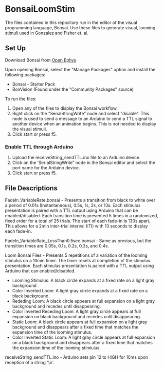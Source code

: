 # BonsaiLoomStim

The files contained in this repository run in the editor of the visual programming language, Bonsai.
Use these files to generate visual, looming stimuli used in Gonzalez and Fisher et. al. 

## Set Up
Download Bonsai from [Open Ephys](https://bonsai-rx.org/docs/articles/installation.html)

Upon opening Bonsai, select the "Manage Packages" option and install the following packages:
- Bonsai - Starter Pack
- BonVision (Found under the "Community Packages" source)

To run the files:
1. Open any of the files to display the Bonsai workflow. 
2. Right click on the "SerialStringWrite" node and select "disable". This node is used to send a message to an Arduino to send a TTL signal to another device when an animation begins. This is not needed to display the visual stimuli.
3. Click start or press f5.

### Enable TTL through Arduino

1. Upload the receiveString_sendTTL.ino file to an Arduino device. 
2. Click on the 'SerialStringWrite" node in the Bonsai editor and select the port name for the Arduino device.
3. Click start or press f5. 

## File Descriptions

FadeIn_VariableRate.bonsai - Presents a transition from black to white over a period of 0.01s (Instantaneous), 0.5s, 1s, 2s, or 10s. Each stimulus presentation is paired with a TTL output using Arduino that can be enabled/disabled. Each transition time is presented 5 times in a randomized, fixed order for a total of 25 trials. The start of each fade-in is 130s apart. This allows for a 2min inter-trial interval (ITI) with 10 seconds to display each fade-in.

FadeIn_VariableRate_LessThan0.5sec.bonsai - Same as previous, but the transition times are 0.05s, 0.1s, 0.2s, 0.3s, and 0.4s.

Loom Bonsai Files - Presents 5 repetitions of a variation of the looming stimulus on a 10min timer. The timer resets at completion of the stimulus presentation. Each stimulus presentation is paired with a TTL output using Arduino that can enabled/disabled. 
- Looming Stimulus: A black circle expands at a fixed rate on a light gray background.
- Color Inverted Loom: A light gray circle expands at a fixed rate on a black background.
- Rededing Loom: A black circle appears at full expansion on a light gray background and recedes until disappearing.
- Color Inverted Receding Loom: A light gray circle appears at full expansion on black background and recedes until disappearing.
- Static Loom: A black circle appears at full expansion on a light gray background and disappears after a fixed time that matches the expansion time of the looming stimulus.
- Color Inverted Static Loom: A light gray circle appears at full expansion on a black background and disappears after a fixed time that matches the expansion time of the looming stimiulus.

receiveString_sendTTL.ino - Arduino sets pin 12 to HIGH for 10ms upon reception of a string '\n'.

